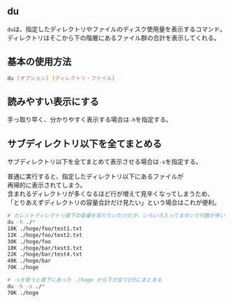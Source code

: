## du
`du`は、指定したディレクトリやファイルのディスク使用量を表示するコマンド。  
ディレクトリはそこから下の階層にあるファイル群の合計を表示してくれる。


## 基本の使用方法
```bash
du [オプション] [ディレクトリ・ファイル]
```

## 読みやすい表示にする
手っ取り早く、分かりやすく表示する場合は`-h`を指定する。

## サブディレクトリ以下を全てまとめる
サブディレクトリ以下を全てまとめて表示させる場合は`-s`を指定する。

普通に実行すると、指定したディレクトリ以下にあるファイルが  
再帰的に表示されてしまう。  
含まれるディレクトリが多くなるほど行が増えて見辛くなってしまうため、  
「とりあえずディレクトリの容量合計だけ見たい」という場合はこれが便利。

```bash
# カレントディレクトリ直下の容量を知りたいだけだが、いろいろ入ってるせいで行数が多い
du -h ./*
18K ./hoge/foo/test1.txt
12K ./hoge/foo/test2.txt
30K	./hoge/foo
18K ./hoge/bar/test3.txt
22K ./hoge/bar/test4.txt
40K	./hoge/bar
70K	./hoge

# -sを使うと直下にあった ./hoge から下が全て1行にまとまる
du -h -s ./*
70K	./hoge
```